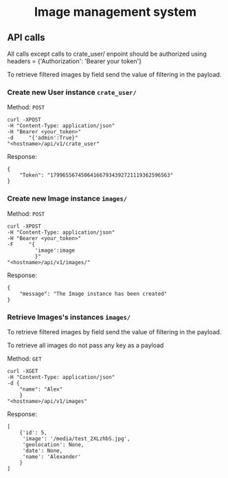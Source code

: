 <h1 align="center">Image management system</h1>

## API calls
All calls except calls to crate_user/ enpoint should be authorized using headers = {'Authorization': 'Bearer your token'}

To retrieve filtered images by field send the value of filtering 
in the payload.


### Create new User instance `crate_user/` 

Method: `POST`

```
curl -XPOST
-H "Content-Type: application/json"
-H "Bearer <your_token>"
-d     "{'admin':True}"
"<hostname>/api/v1/crate_user"
```

Response:

```
{
    "Token": "179965567450641667934392721119362596563"
}
```


### Create new Image instance `images/`

Method: `POST`

```
curl -XPOST
-H "Content-Type: application/json"
-H "Bearer <your_token>"
-F     "{
         'image':image
         }"
"<hostname>/api/v1/images/"
```
Response:

```
{
    "message": "The Image instance has been created"
}
```



### Retrieve Images's instances `images/`

To retrieve filtered images by field send the value of filtering 
in the payload.

To retrieve all images do not pass any key as a payload

Method: `GET`

```
curl -XGET
-H "Content-Type: application/json"
-d {
    "name": "Alex" 
    }
"<hostname>/api/v1/images"
```

Response:

```
[
    {'id': 5,
     'image': '/media/test_2XLzhbS.jpg',
     'geolocation': None, 
     'date': None,
     'name': 'Alexander'
    }
]
```

